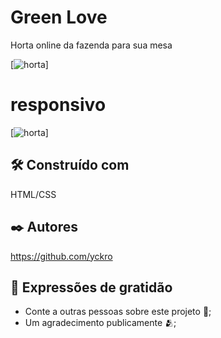 # Green Love

Horta online da fazenda para sua mesa

[<img src="./src/images/Screenshot 2023-08-25 13.22.10.png" alt="horta">]

# responsivo

[<img src="./src/images/Screenshot 2023-08-25 13.24.36.png" alt="horta">]

## 🛠️ Construído com

HTML/CSS

## ✒️ Autores

https://github.com/yckro

## 🎁 Expressões de gratidão

* Conte a outras pessoas sobre este projeto 📢;
* Um agradecimento publicamente 🫂;
